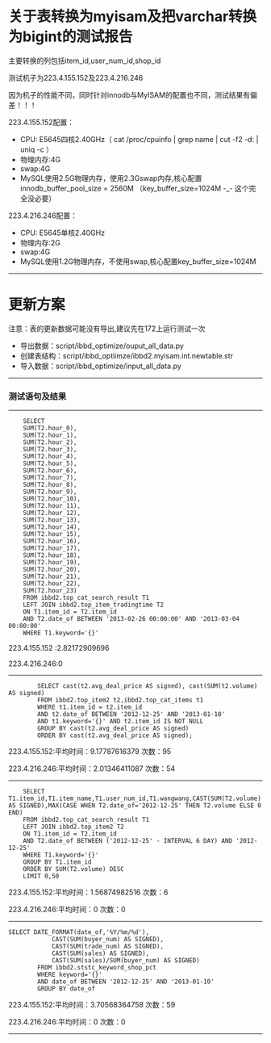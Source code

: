 <meta http-equiv="Content-Type" content="text/html; charset=utf-8"/>

# 关于表转换为myisam及把varchar转换为bigint的测试报告

主要转换的列包括item_id,user_num_id,shop_id

测试机子为223.4.155.152及223.4.216.246

因为机子的性能不同，同时针对innodb与MyISAM的配置也不同，测试结果有偏差！！！

223.4.155.152配置：

*	CPU: E5645四核2.40GHz（ cat /proc/cpuinfo | grep name | cut -f2 -d: | uniq -c ）
*	物理内存:4G
*	swap:4G	
*	MySQL使用2.5G物理内存，使用2.3Gswap内存,核心配置innodb_buffer_pool_size = 2560M
	（key_buffer_size=1024M -_- 这个完全没必要）
	
223.4.216.246配置：

*	CPU: E5645单核2.40GHz
*	物理内存:2G
*	swap:4G
*	MySQL使用1.2G物理内存，不使用swap,核心配置key_buffer_size=1024M
	
***

# 更新方案

注意：表的更新数据可能没有导出,建议先在172上运行测试一次

* 导出数据：script/ibbd_optimize/ouput_all_data.py
* 创建表结构：script/ibbd_optiimze/ibbd2.myisam.int.newtable.str
* 导入数据：script/ibbd_optimize/input_all_data.py

***

### 测试语句及结果
***

        SELECT
        SUM(T2.hour_0),
        SUM(T2.hour_1),
        SUM(T2.hour_2),
        SUM(T2.hour_3),
        SUM(T2.hour_4),
        SUM(T2.hour_5),
        SUM(T2.hour_6),
        SUM(T2.hour_7),
        SUM(T2.hour_8),
        SUM(T2.hour_9),
        SUM(T2.hour_10),
        SUM(T2.hour_11),
        SUM(T2.hour_12),
        SUM(T2.hour_13),
        SUM(T2.hour_14),
        SUM(T2.hour_15),
        SUM(T2.hour_16),
        SUM(T2.hour_17),
        SUM(T2.hour_18),
        SUM(T2.hour_19),
        SUM(T2.hour_20),
        SUM(T2.hour_21),
        SUM(T2.hour_22),
        SUM(T2.hour_23)
        FROM ibbd2.top_cat_search_result T1
        LEFT JOIN ibbd2.top_item_tradingtime T2
        ON T1.item_id = T2.item_id
        AND T2.date_of BETWEEN '2013-02-26 00:00:00' AND '2013-03-04 00:00:00'
        WHERE T1.keyword='{}'
            
223.4.155.152  :2.82172909696

223.4.216.246:0

***

            SELECT cast(t2.avg_deal_price AS signed), cast(SUM(t2.volume) AS signed) 
            FROM ibbd2.top_item2 t2,ibbd2.top_cat_items t1 
            WHERE t1.item_id = t2.item_id 
            AND t2.date_of BETWEEN '2012-12-25' AND '2013-01-10' 
            AND t1.keyword='{}' AND t2.item_id IS NOT NULL 
            GROUP BY cast(t2.avg_deal_price AS signed) 
            ORDER BY cast(t2.avg_deal_price AS signed);
            
223.4.155.152:平均时间：9.17787616379    次数：95

223.4.216.246:平均时间：2.01346411087    次数：54

***

        SELECT T1.item_id,T1.item_name,T1.user_num_id,T1.wangwang,CAST(SUM(T2.volume) AS SIGNED),MAX(CASE WHEN T2.date_of='2012-12-25' THEN T2.volume ELSE 0 END)
        FROM ibbd2.top_cat_search_result T1
        LEFT JOIN ibbd2.top_item2 T2
        ON T1.item_id = T2.item_id
        AND T2.date_of BETWEEN ('2012-12-25' - INTERVAL 6 DAY) AND '2012-12-25'
        WHERE T1.keyword='{}'
        GROUP BY T1.item_id
        ORDER BY SUM(T2.volume) DESC
        LIMIT 0,50
    
223.4.155.152:平均时间：1.56874982516    次数：6

223.4.216.246:平均时间：0    次数：0

***

	SELECT DATE_FORMAT(date_of,'%Y/%m/%d'),
	            CAST(SUM(buyer_num) AS SIGNED),
	            CAST(SUM(trade_num) AS SIGNED),
	            CAST(SUM(sales) AS SIGNED),
	            CAST(SUM(sales)/SUM(buyer_num) AS SIGNED)
	        FROM ibbd2.ststc_keyword_shop_pct
	        WHERE keyword='{}'
	        AND date_of BETWEEN '2012-12-25' AND '2013-01-10' 
	        GROUP BY date_of
        
223.4.155.152:平均时间：3.70568364758    次数：59

223.4.216.246:平均时间：0    次数：0

***

